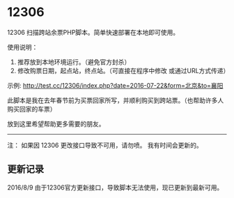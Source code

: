 # 12306
12306 扫描跨站余票PHP脚本。简单快速部署在本地即可使用。

使用说明：

1. 推荐放到本地环境运行。（避免官方封杀）
2. 修改购票日期，起点站，终点站。（可直接在程序中修改 或通过URL方式传递）

示例: http://test.cc/12306/index.php?date=2016-07-22&form=北京&to=襄阳

此脚本是我在去年春节前为买票回家所写，并顺利购买到跨站票。（也帮助许多人购买回家的车票）

放到这里希望帮助更多需要的朋友。

----------------------------------------------------------------

注： 如果因 12306 更改接口导致不可用，请勿喷。
我有时间会更新的。


更新记录
-----------------------------------------------------------------
2016/8/9 由于12306官方更新接口，导致脚本无法使用，现已更新到最新可用。

